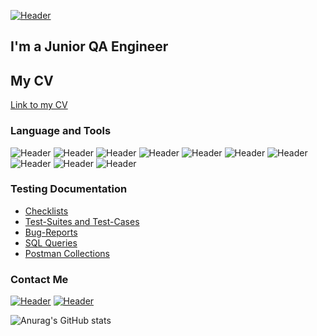 [![Header](https://github.com/makscash/makscash/blob/main/assets/Frame%20635%20(3).png)](https://artsiomrusau.com/)
## I'm a Junior QA Engineer 
## My CV
[Link to my CV](https://drive.google.com/file/d/1-1UATwu2R-7epUD16EGPr02TLhNXRiC4/view?usp=sharing)

### Language and Tools
![Header](https://img.shields.io/badge/Jira-090909?style=for-the-badge&logo=jira&logoColor=136be1)
![Header](https://img.shields.io/badge/Postman-090909?style=for-the-badge&logo=postman&logoColor=f76935)
![Header](https://img.shields.io/badge/Swagger-090909?style=for-the-badge&logo=swagger&logoColor=7ede2b)
![Header](https://img.shields.io/badge/Github-090909?style=for-the-badge&logo=github&logoColor=8cc4d7)
![Header](https://img.shields.io/badge/Figma-090909?style=for-the-badge&logo=figma&logoColor=7d5fa6)
![Header](https://img.shields.io/badge/MySQL-090909?style=for-the-badge&logo=mysql&logoColor=00618a)
![Header](https://img.shields.io/badge/DevTools-090909?style=for-the-badge&logo=googlechrome&logoColor=2674f2)
![Header](https://img.shields.io/badge/AndroidStudio-090909?style=for-the-badge&logo=androidstudio&logoColor=3ad07d)
![Header](https://img.shields.io/badge/Fiddler-090909?style=for-the-badge&logo=fiddler&logoColor=8cc4d7)
![Header](https://img.shields.io/badge/CharlesProxy-090909?style=for-the-badge&logo=charlesproxy&logoColor=8cc4d7)

### Testing Documentation

- [Checklists](https://github.com/makscash/checklist)
- [Test-Suites and Test-Cases](https://github.com/makscash/test-cases)
- [Bug-Reports](https://github.com/makscash/bug-reports)
- [SQL Queries](https://github.com/makscash/SQL)
- [Postman Collections](https://github.com/makscash/postman)

### Contact Me
[![Header](https://img.shields.io/badge/Telegram-090909?style=for-the-badge&logo=telegram&logoColor=31a5db)](https://t.me/makscashqq)
[![Header](https://img.shields.io/badge/Linkedin-090909?style=for-the-badge&logo=linkedin&logoColor=0073b1)](https://www.linkedin.com/in/maksim-kashin-8746b9265/)

![Anurag's GitHub stats](https://github-readme-stats.vercel.app/api?username=makscash&show_icons=true&theme=radical)
